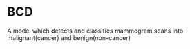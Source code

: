 # BCD
 A model which detects and classifies mammogram scans into malignant(cancer) and benign(non-cancer)
